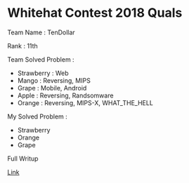 # Whitehat Contest 2018 Quals

Team Name : TenDollar

Rank : 11th

Team Solved Problem : 

- Strawberry : Web
- Mango : Reversing, MIPS
- Grape : Mobile, Android
- Apple : Reversing, Randsomware
- Orange : Reversing, MIPS-X, WHAT_THE_HELL

My Solved Problem : 

- Strawberry
- Orange
- Grape

Full Writup

[Link](https://)



